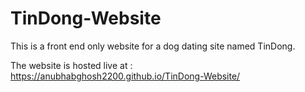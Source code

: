 # TinDong-Website
This is a front end only website for a dog dating site named TinDong.

The website is hosted live at : https://anubhabghosh2200.github.io/TinDong-Website/
